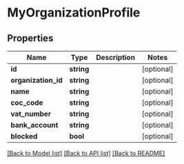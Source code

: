 # MyOrganizationProfile

## Properties

 Name                | Type       | Description | Notes      
---------------------|------------|-------------|------------
 **id**              | **string** |             | [optional] 
 **organization_id** | **string** |             | [optional] 
 **name**            | **string** |             | [optional] 
 **coc_code**        | **string** |             | [optional] 
 **vat_number**      | **string** |             | [optional] 
 **bank_account**    | **string** |             | [optional] 
 **blocked**         | **bool**   |             | [optional] 

[[Back to Model list]](../README.md#documentation-for-models) [[Back to API list]](../README.md#documentation-for-api-endpoints) [[Back to README]](../README.md)


